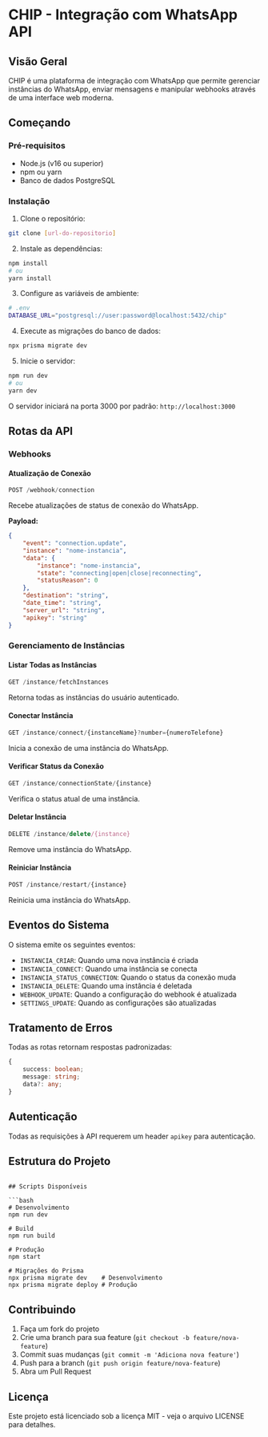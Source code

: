 # CHIP - Integração com WhatsApp API

## Visão Geral
CHIP é uma plataforma de integração com WhatsApp que permite gerenciar instâncias do WhatsApp, enviar mensagens e manipular webhooks através de uma interface web moderna.

## Começando

### Pré-requisitos
- Node.js (v16 ou superior)
- npm ou yarn
- Banco de dados PostgreSQL

### Instalação

1. Clone o repositório:
```bash
git clone [url-do-repositorio]
```

2. Instale as dependências:
```bash
npm install
# ou
yarn install
```

3. Configure as variáveis de ambiente:
```bash
# .env
DATABASE_URL="postgresql://user:password@localhost:5432/chip"
```

4. Execute as migrações do banco de dados:
```bash
npx prisma migrate dev
```

5. Inicie o servidor:
```bash
npm run dev
# ou
yarn dev
```

O servidor iniciará na porta 3000 por padrão: `http://localhost:3000`

## Rotas da API

### Webhooks

#### Atualização de Conexão
```typescript
POST /webhook/connection
```
Recebe atualizações de status de conexão do WhatsApp.

**Payload:**
```json
{
    "event": "connection.update",
    "instance": "nome-instancia",
    "data": {
        "instance": "nome-instancia",
        "state": "connecting|open|close|reconnecting",
        "statusReason": 0
    },
    "destination": "string",
    "date_time": "string",
    "server_url": "string",
    "apikey": "string"
}
```

### Gerenciamento de Instâncias

#### Listar Todas as Instâncias
```typescript
GET /instance/fetchInstances
```
Retorna todas as instâncias do usuário autenticado.

#### Conectar Instância
```typescript
GET /instance/connect/{instanceName}?number={numeroTelefone}
```
Inicia a conexão de uma instância do WhatsApp.

#### Verificar Status da Conexão
```typescript
GET /instance/connectionState/{instance}
```
Verifica o status atual de uma instância.

#### Deletar Instância
```typescript
DELETE /instance/delete/{instance}
```
Remove uma instância do WhatsApp.

#### Reiniciar Instância
```typescript
POST /instance/restart/{instance}
```
Reinicia uma instância do WhatsApp.

## Eventos do Sistema

O sistema emite os seguintes eventos:

- `INSTANCIA_CRIAR`: Quando uma nova instância é criada
- `INSTANCIA_CONNECT`: Quando uma instância se conecta
- `INSTANCIA_STATUS_CONNECTION`: Quando o status da conexão muda
- `INSTANCIA_DELETE`: Quando uma instância é deletada
- `WEBHOOK_UPDATE`: Quando a configuração do webhook é atualizada
- `SETTINGS_UPDATE`: Quando as configurações são atualizadas

## Tratamento de Erros

Todas as rotas retornam respostas padronizadas:
```typescript
{
    success: boolean;
    message: string;
    data?: any;
}
```

## Autenticação

Todas as requisições à API requerem um header `apikey` para autenticação.

## Estrutura do Projeto

```

## Scripts Disponíveis

```bash
# Desenvolvimento
npm run dev

# Build
npm run build

# Produção
npm start

# Migrações do Prisma
npx prisma migrate dev    # Desenvolvimento
npx prisma migrate deploy # Produção
```

## Contribuindo

1. Faça um fork do projeto
2. Crie uma branch para sua feature (`git checkout -b feature/nova-feature`)
3. Commit suas mudanças (`git commit -m 'Adiciona nova feature'`)
4. Push para a branch (`git push origin feature/nova-feature`)
5. Abra um Pull Request

## Licença

Este projeto está licenciado sob a licença MIT - veja o arquivo LICENSE para detalhes.